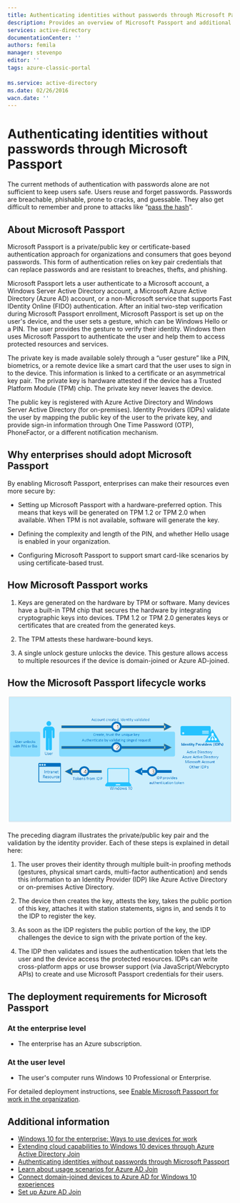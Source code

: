```yaml
---
title: Authenticating identities without passwords through Microsoft Passport | Azure
description: Provides an overview of Microsoft Passport and additional information on deploying Microsoft Passport.
services: active-directory
documentationCenter: ''
authors: femila
manager: stevenpo
editor: ''
tags: azure-classic-portal

ms.service: active-directory
ms.date: 02/26/2016
wacn.date: ''
---
```


# Authenticating identities without passwords through Microsoft Passport

The current methods of authentication with passwords alone are not sufficient to keep users safe. Users reuse and forget passwords. Passwords are breachable, phishable, prone to cracks, and guessable. They also get difficult to remember and prone to attacks like “[pass the hash](https://technet.microsoft.com/dn785092.aspx)”.

## About Microsoft Passport
Microsoft Passport is a private/public key or certificate-based authentication approach for organizations and consumers that goes beyond passwords. This form of authentication relies on  key pair credentials that can replace passwords and are resistant to breaches, thefts, and phishing.

 Microsoft Passport lets a user authenticate to a Microsoft account, a Windows Server Active Directory account, a Microsoft Azure Active Directory (Azure AD) account, or a non-Microsoft service that supports Fast IDentity Online (FIDO) authentication. After an initial two-step verification during Microsoft Passport enrollment, Microsoft Passport is set up on the user's device, and the user sets a gesture, which can be Windows Hello or a PIN. The user provides the gesture to verify their identity. Windows then uses Microsoft Passport to authenticate the user and help them to access protected resources and services.

The private key is made available solely through a “user gesture” like a PIN, biometrics, or a remote device like a smart card that the user uses to sign in to the device. This information is linked to a certificate or an asymmetrical key pair. The private key is hardware attested if the device has a Trusted Platform Module (TPM) chip. The private key never leaves the device.

The public key is registered with Azure Active Directory and Windows Server Active Directory (for on-premises). Identity Providers (IDPs) validate the user by mapping the public key of the user to the private key, and provide sign-in information through One Time Password (OTP), PhoneFactor, or a different notification mechanism.

## Why enterprises should adopt Microsoft Passport

By enabling Microsoft Passport, enterprises can make their resources even more secure by:

* Setting up Microsoft Passport with a hardware-preferred option. This means that keys will be generated on TPM 1.2 or TPM 2.0 when available. When TPM is not available, software will generate the key.

* Defining the complexity and length of the PIN, and whether Hello usage is enabled in your organization.

* Configuring Microsoft Passport to support smart card-like scenarios by using certificate-based trust.

## How Microsoft Passport works
1. Keys are generated on the hardware by TPM or software. Many devices have a built-in TPM chip that secures the hardware by integrating cryptographic keys into devices. TPM 1.2 or TPM 2.0 generates keys or certificates that are created from the generated keys.

2. The TPM attests these hardware-bound keys.

3. A single unlock gesture unlocks the device. This gesture allows access to multiple resources if the device is domain-joined or Azure AD-joined.

## How the Microsoft Passport lifecycle works

![Microsoft Passport lifecycle](./media/active-directory-azureadjoin/active-directory-azureadjoin-microsoft-passport.png)

The preceding diagram illustrates the private/public key pair and the validation by the identity provider. Each of these steps is explained in detail here:

1. The user proves their identity through multiple built-in proofing methods (gestures, physical smart cards, multi-factor authentication) and sends this information to an Identity Provider (IDP) like Azure Active Directory or on-premises Active Directory.

2. The device then creates the key, attests the key, takes the public portion of this key, attaches it with station statements, signs in, and sends it to the IDP to register the key.

4. As soon as the IDP registers the public portion of the key, the IDP challenges the device to sign with the private portion of the key.

5. The IDP then validates and issues the authentication token that lets the user and the device access the protected resources. IDPs can write cross-platform apps or use browser support (via JavaScript/Webcrypto APIs) to create and use Microsoft Passport credentials for their users.

## The deployment requirements for Microsoft Passport
### At the enterprise level

* The enterprise has an Azure subscription.

### At the user level

* The user's computer runs Windows 10 Professional or Enterprise.

For detailed deployment instructions, see [Enable Microsoft Passport for work in the organization](/documentation/articles/active-directory-azureadjoin-passport-deployment/).

## Additional information
* [Windows 10 for the enterprise: Ways to use devices for work](/documentation/articles/active-directory-azureadjoin-windows10-devices-overview/)
* [Extending cloud capabilities to Windows 10 devices through Azure Active Directory Join](./active-directory-azureadjoin-user-upgrade.md)
* [Authenticating identities without passwords through Microsoft Passport](./active-directory-azureadjoin-passport.md)
* [Learn about usage scenarios for Azure AD Join](./active-directory-azureadjoin-deployment-aadjoindirect.md)
* [Connect domain-joined devices to Azure AD for Windows 10 experiences](/documentation/articles/active-directory-azureadjoin-devices-group-policy/)
* [Set up Azure AD Join](./active-directory-azureadjoin-setup.md)